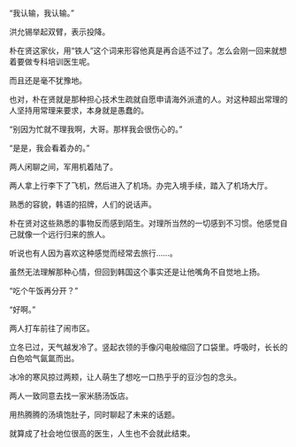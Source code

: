 “我认输，我认输。”

洪允锡举起双臂，表示投降。

朴在贤这家伙，用“铁人”这个词来形容他真是再合适不过了。怎么会刚一回来就想着要做专科培训医生呢。

而且还是毫不犹豫地。

也对，朴在贤就是那种担心技术生疏就自愿申请海外派遣的人。对这种超出常理的人坚持用常理来要求，本身就是愚蠢的。

“别因为忙就不理我啊，大哥。那样我会很伤心的。”

“是是，我会看着办的。”

两人闲聊之间，军用机着陆了。

两人拿上行李下了飞机，然后进入了机场。办完入境手续，踏入了机场大厅。

熟悉的容貌，韩语的招牌，人们的说话声。

朴在贤对这些熟悉的事物反而感到陌生。对理所当然的一切感到不习惯。他感觉自己就像一个远行归来的旅人。

听说也有人因为喜欢这种感觉而经常去旅行……。

虽然无法理解那种心情，但回到韩国这个事实还是让他嘴角不自觉地上扬。

“吃个午饭再分开？”

“好啊。”

两人打车前往了闹市区。

立冬已过，天气越发冷了。竖起衣领的手像闪电般缩回了口袋里。呼吸时，长长的白色哈气氤氲而出。

冰冷的寒风掠过两颊，让人萌生了想吃一口热乎乎的豆沙包的念头。

两人一致同意去找一家米肠汤饭店。

用热腾腾的汤填饱肚子，同时聊起了未来的话题。

就算成了社会地位很高的医生，人生也不会就此结束。